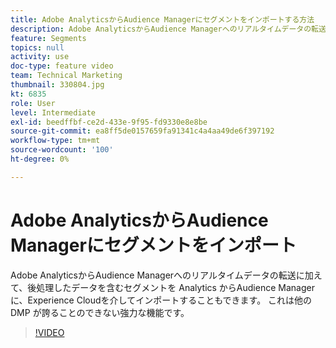 ```yaml
---
title: Adobe AnalyticsからAudience Managerにセグメントをインポートする方法
description: Adobe AnalyticsからAudience Managerへのリアルタイムデータの転送に加えて、後処理したデータを含むセグメントを Analytics からAudience Managerに、Experience Cloudを介してインポートすることもできます。 これは他の DMP が誇ることのできない強力な機能です。
feature: Segments
topics: null
activity: use
doc-type: feature video
team: Technical Marketing
thumbnail: 330804.jpg
kt: 6835
role: User
level: Intermediate
exl-id: beedffbf-ce2d-433e-9f95-fd9330e8e8be
source-git-commit: ea8ff5de0157659fa91341c4a4aa49de6f397192
workflow-type: tm+mt
source-wordcount: '100'
ht-degree: 0%

---
```


# Adobe AnalyticsからAudience Managerにセグメントをインポート

Adobe AnalyticsからAudience Managerへのリアルタイムデータの転送に加えて、後処理したデータを含むセグメントを Analytics からAudience Managerに、Experience Cloudを介してインポートすることもできます。 これは他の DMP が誇ることのできない強力な機能です。

>[!VIDEO](https://video.tv.adobe.com/v/330804/?quality=12&learn=on)
